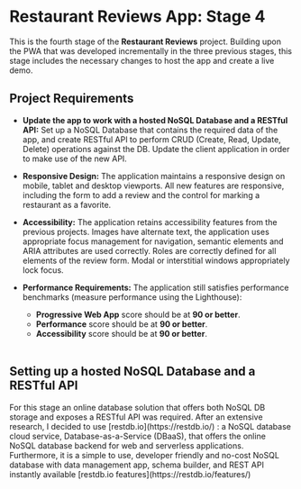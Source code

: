 <h1>Restaurant Reviews App: Stage 4</h1>
This is the fourth stage of the <b>Restaurant Reviews</b> project. Building upon the PWA that was developed incrementally in the three previous stages, this stage includes the necessary changes to host the app and create a live demo. 


<h2>Project Requirements</h2>

  - **Update the app to work with a hosted NoSQL Database and a RESTful API:** Set up a NoSQL Database that contains the required data of the app, and create RESTful API to perform CRUD (Create, Read, Update, Delete) operations against the DB. Update the client application in order to make use of the new API.
   
 - **Responsive Design:** The application maintains a responsive design on mobile, tablet and desktop viewports. All new features are responsive, including the form to add a review and the control for marking a restaurant as a favorite.

 - **Accessibility:** The application retains accessibility features from the previous projects. Images have alternate text, the application uses appropriate focus management for navigation, semantic elements and ARIA attributes are used correctly. Roles are correctly defined for all elements of the review form. Modal or interstitial windows appropriately lock focus.

 - **Performance Requirements:** The application still satisfies performance benchmarks (measure performance using the Lighthouse):
   - **Progressive Web App** score should be at **90 or better**.
   - **Performance** score should be at **90 or better**.
   - **Accessibility** score should be at **90 or better**.
<br><br>


<h2>Setting up a hosted NoSQL Database and a RESTful API</h2>
For this stage an online database solution that offers both NoSQL DB storage and exposes a RESTful API was required.
After an extensive research, I decided to use [restdb.io](https://restdb.io/) : a NoSQL database cloud service, Database-as-a-Service (DBaaS), that offers the online NoSQL database backend for web and serverless applications. Furthermore, it is a simple to use, developer friendly and no-cost NoSQL database with data management app, schema builder, and REST API instantly available
[restdb.io features](https://restdb.io/features/)
